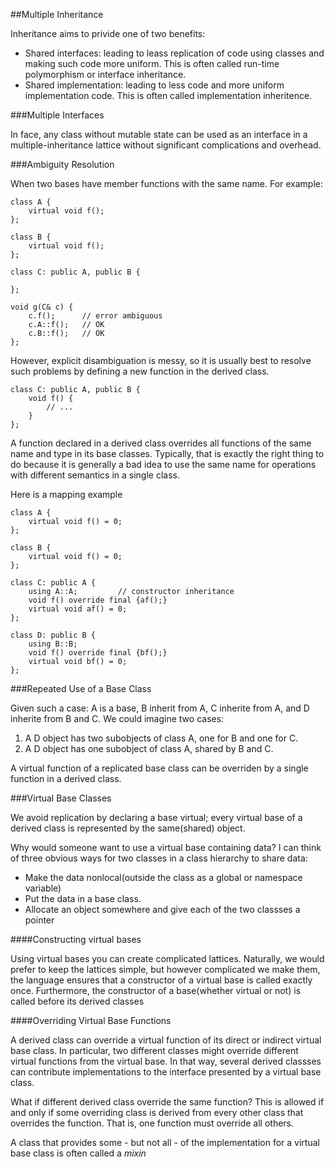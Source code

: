 ##Multiple Inheritance

Inheritance aims to privide one of two benefits:

*	Shared interfaces: leading to leass replication of code using classes and making such code more uniform. This is often called run-time polymorphism or interface inheritance.
*	Shared implementation: leading to less code and more uniform implementation code. This is often called implementation inheritence.

###Multiple Interfaces

In face, any class without mutable state can be used as an interface in a multiple-inheritance lattice without significant complications and overhead.

###Ambiguity Resolution

When two bases have member functions with the same name. For example:

	class A {
		virtual void f();
	};

	class B {
		virtual void f();
	};

	class C: public A, public B {
		
	};

	void g(C& c) {
		c.f();		// error ambiguous
		c.A::f();	// OK
		c.B::f();	// OK
	};

However, explicit disambiguation is messy, so it is usually best to resolve such problems by defining a new function in the derived class.

	class C: public A, public B {
		void f() {
			// ...
		}
	};

A function declared in a derived class overrides all functions of the same name and type in its base classes. Typically, that is exactly the right thing to do because it is generally a bad idea to use the same name for operations with different semantics in a single class.

Here is a mapping example

	class A {
		virtual void f() = 0;
	};

	class B {
		virtual void f() = 0;
	};

	class C: public A {
		using A::A;			// constructor inheritance
		void f() override final {af();}
		virtual void af() = 0;
	};

	class D: public B {
		using B::B;
		void f() override final {bf();}
		virtual void bf() = 0;
	};

###Repeated Use of a Base Class

Given such a case: A is a base, B inherit from A, C inherite from A, and D inherite from B and C. We could imagine two cases:

1.	A D object has two subobjects of class A, one for B and one for C.
2.	A D object has one subobject of class A, shared by B and C.

A virtual function of a replicated base class can be overriden by a single function in a derived class.

###Virtual Base Classes

We avoid replication by declaring a base virtual; every virtual base of a derived class is represented by the same(shared) object.

Why would someone want to use a virtual base containing data? I can think of three obvious ways for two classes in a class hierarchy to share data:

*	Make the data nonlocal(outside the class as a global or namespace variable)
*	Put the data in a base class.
*	Allocate an object somewhere and give each of the two classses a pointer

####Constructing virtual bases

Using virtual bases you can create complicated lattices. Naturally, we would prefer to keep the lattices simple, but however complicated we make them, the language ensures that a constructor of a virtual base is called exactly once. Furthermore, the constructor of a base(whether virtual or not) is called before its derived classes

####Overriding Virtual Base Functions

A derived class can override a virtual function of its direct or indirect virtual base class. In particular, two different classes might override different virtual functions from the virtual base. In that way, several derived classses can contribute implementations to the interface presented by a virtual base class.

What if different derived class override the same function? This is allowed if and only if some overriding class is derived from every other class that overrides the function. That is, one function must override all others.

A class that provides some - but not all - of the implementation for a virtual base class is often called a *mixin*


